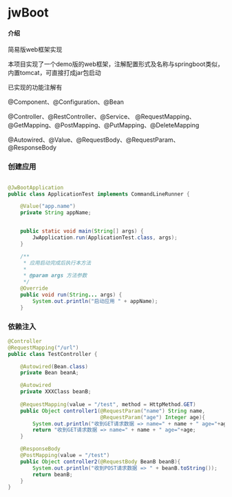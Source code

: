 # jwBoot

#### 介绍
简易版web框架实现

本项目实现了一个demo版的web框架，注解配置形式及名称与springboot类似，内置tomcat，可直接打成jar包启动

已实现的功能注解有

@Component、@Configuration、@Bean

@Controller、@RestController、@Service、 @RequestMapping、@GetMapping、@PostMapping、@PutMapping、@DeleteMapping

@Autowired、@Value、@RequestBody、@RequestParam、@ResponseBody

### 创建应用

```java

@JwBootApplication
public class ApplicationTest implements CommandLineRunner {

    @Value("app.name")
    private String appName;


    public static void main(String[] args) {
        JwApplication.run(ApplicationTest.class, args);
    }

    /**
     * 应用启动完成后执行本方法
     *
     * @param args 方法参数
     */
    @Override
    public void run(String... args) {
        System.out.println("启动应用 " + appName);
    }

```

### 依赖注入

```java
@Controller
@RequestMapping("/url")
public class TestController {

    @Autowired(Bean.class)
    private Bean beanA;

    @Autowired
    private XXXClass beanB;
    
    @RequestMapping(value = "/test", method = HttpMethod.GET)
    public Object controller1(@RequestParam("name") String name,
                              @RequestParam("age") Integer age){
        System.out.println("收到GET请求数据 => name=" + name + " age="+age);
        return "收到GET请求数据 => name=" + name + " age="+age;
    }

    @ResponseBody
    @PostMapping(value = "/test")
    public Object controller2(@RequestBody BeanB beanB){
        System.out.println("收到POST请求数据 => " + beanB.toString());
        return beanB;
    }
}

```

